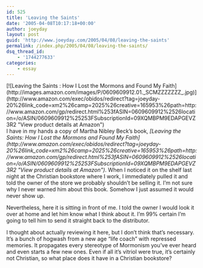```yaml
---
id: 525
title: 'Leaving the Saints'
date: '2005-04-08T10:17:18+00:00'
author: joeyday
layout: post
guid: 'http://www.joeyday.com/2005/04/08/leaving-the-saints'
permalink: /index.php/2005/04/08/leaving-the-saints/
dsq_thread_id:
    - '1744277633'
categories:
    - essay
---
```


<div class="lpic">[![Leaving the Saints : How I Lost the Mormons and Found My Faith](http://images.amazon.com/images/P/0609609912.01._SCMZZZZZZZ_.jpg)](http://www.amazon.com/exec/obidos/redirect?tag=joeyday-20%26link_code=xm2%26camp=2025%26creative=165953%26path=http://www.amazon.com/gp/redirect.html%253fASIN=0609609912%2526location=/o/ASIN/0609609912%25253FSubscriptionId=09XQMBPM9EDAPGEVZ3R2 "View product details at Amazon")</div>I have in my hands a copy of Martha Nibley Beck’s book, <cite>[Leaving the Saints: How I Lost the Mormons and Found My Faith](http://www.amazon.com/exec/obidos/redirect?tag=joeyday-20%26link_code=xm2%26camp=2025%26creative=165953%26path=http://www.amazon.com/gp/redirect.html%253fASIN=0609609912%2526location=/o/ASIN/0609609912%25253FSubscriptionId=09XQMBPM9EDAPGEVZ3R2 "View product details at Amazon")</cite>. When I noticed it on the shelf last night at the Christian bookstore where I work, I immediately pulled it and told the owner of the store we probably shouldn’t be selling it. I’m not sure why I never warned him about this book. Somehow I just assumed it would never show up.

Nevertheless, here it is sitting in front of me. I told the owner I would look it over at home and let him know what I think about it. I’m 99% certain I’m going to tell him to send it straight back to the distributor.

I thought about actually reviewing it here, but I don’t think that’s necessary. It’s a bunch of hogwash from a new age “life coach” with repressed memories. It propagates every stereotype of Mormonism you’ve ever heard and even starts a few new ones. Even if all it’s vitriol were true, it’s certainly not Christian, so what place does it have in a Christian bookstore?